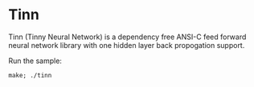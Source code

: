 # Tinn

Tinn (Tinny Neural Network) is a dependency free ANSI-C feed forward neural network
library with one hidden layer back propogation support.

Run the sample:

    make; ./tinn
